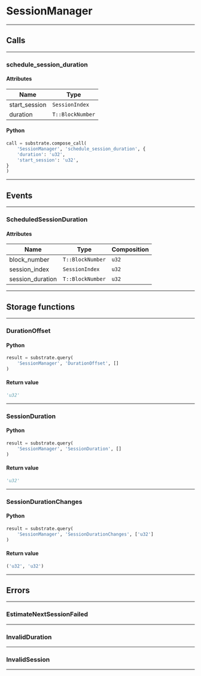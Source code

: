 
# SessionManager

---------
## Calls

---------
### schedule_session_duration
#### Attributes
| Name | Type |
| -------- | -------- | 
| start_session | `SessionIndex` | 
| duration | `T::BlockNumber` | 

#### Python
```python
call = substrate.compose_call(
    'SessionManager', 'schedule_session_duration', {
    'duration': 'u32',
    'start_session': 'u32',
}
)
```

---------
## Events

---------
### ScheduledSessionDuration
#### Attributes
| Name | Type | Composition
| -------- | -------- | -------- |
| block_number | `T::BlockNumber` | ```u32```
| session_index | `SessionIndex` | ```u32```
| session_duration | `T::BlockNumber` | ```u32```

---------
## Storage functions

---------
### DurationOffset

#### Python
```python
result = substrate.query(
    'SessionManager', 'DurationOffset', []
)
```

#### Return value
```python
'u32'
```
---------
### SessionDuration

#### Python
```python
result = substrate.query(
    'SessionManager', 'SessionDuration', []
)
```

#### Return value
```python
'u32'
```
---------
### SessionDurationChanges

#### Python
```python
result = substrate.query(
    'SessionManager', 'SessionDurationChanges', ['u32']
)
```

#### Return value
```python
('u32', 'u32')
```
---------
## Errors

---------
### EstimateNextSessionFailed

---------
### InvalidDuration

---------
### InvalidSession

---------